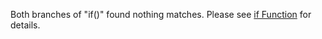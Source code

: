 Both branches of \"if()\" found nothing matches. Please see [if Function](https://docs.wavefront.com/ts_if.html) for details.